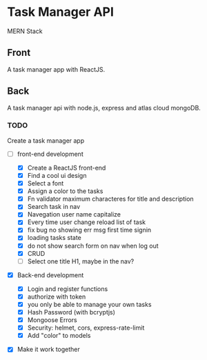 # Task Manager API

MERN Stack

## Front

A task manager app with ReactJS.

## Back

A task manager api with node.js, express and atlas cloud mongoDB.

### TODO

Create a task manager app

- [ ] front-end development

  - [x] Create a ReactJS front-end
  - [x] Find a cool ui design
  - [x] Select a font
  - [x] Assign a color to the tasks
  - [x] Fn validator maximum characteres for title and description
  - [x] Search task in nav
  - [x] Navegation user name capitalize
  - [x] Every time user change reload list of task
  - [x] fix bug no showing err msg first time signin
  - [x] loading tasks state
  - [x] do not show search form on nav when log out
  - [x] CRUD
  - [ ] Select one title H1, maybe in the nav?

- [x] Back-end development

  - [x] Login and register functions
  - [x] authorize with token
  - [x] you only be able to manage your own tasks
  - [x] Hash Password (with bcryptjs)
  - [x] Mongoose Errors
  - [x] Security: helmet, cors, express-rate-limit
  - [x] Add "color" to models

- [x] Make it work together

